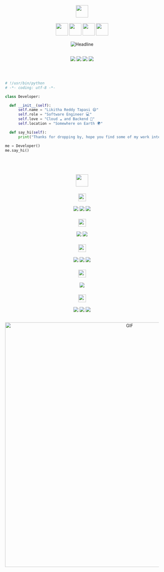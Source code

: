 <h1 align="center" style="color:#faebee"> 
  <img height="40px" src="https://img.shields.io/badge/-Hello world!👋-faebee?&style=for-the-badge&logoWidth=50" /> 
</h1> 
<div align="center"> 
  <img height="40px" src="https://img.shields.io/badge/-I'm-faebee?&style=for-the-badge&logoWidth=50" /> 
  <img height="40px" src="https://img.shields.io/badge/-LIKITHA-333d7a?&style=for-the-badge&logoWidth=50" /> 
  <img height="40px" src="https://img.shields.io/badge/-REDDY-faebee?&style=for-the-badge&logoWidth=50" /> 
  <img height="40px" src="https://img.shields.io/badge/-TAPASI-333d7a?&style=for-the-badge&logoWidth=50" />
  <br><br>

  <img src="https://readme-typing-svg.herokuapp.com/?color=333d7a&size=32&center=true&vCenter=true&width=800&height=70&pause=1000&background=faebee&lines=Hi+there+I'm+Likitha+Reddy+Tapasi+👋" alt="Headline" />
  <br><br>

  <a href="https://www.linkedin.com/in/tapasi-likitha-reddy/"><img src="https://img.shields.io/badge/LinkedIn-0077B5?style=for-the-badge&logo=linkedin&logoColor=white" /></a> 
  <a href="https://x.com/likithaaonline"><img src="https://img.shields.io/badge/Twitter-1DA1F2?style=for-the-badge&logo=twitter&logoColor=white" /></a> 
  <a href="https://discordapp.com/users/1349001031467401268"><img src="https://img.shields.io/badge/Discord-5865F2?style=for-the-badge&logo=discord&logoColor=white" /></a> 
  <a href="mailto:tapasilikithareddy@gmail.com"><img src="https://img.shields.io/badge/Gmail-D14836?style=for-the-badge&logo=gmail&logoColor=white" /></a>
</div>
<br><br>

  ```py
# !/usr/bin/python
# -*- coding: utf-8 -*-

class Developer:

    def __init__(self):
        self.name = "Likitha Reddy Tapasi 😄"
        self.role = "Software Engineer 💻"
        self.love = "Cloud ☁️ and Backend 💖"
        self.location = "Somewhere on Earth 🌍"

    def say_hi(self):
        print("Thanks for dropping by, hope you find some of my work interesting.")

me = Developer()
me.say_hi()
```

<br> 
<h1 align="center"> 
  <img height="40px" src="https://img.shields.io/badge/-My Tech Stack-faebee?&style=for-the-badge&logoWidth=50" /> 
</h1> 
<div align="center"> 
  <h3 align="center"> 
    <img height="25px" src="https://img.shields.io/badge/-Languages-faebee?&style=for-the-badge&logoWidth=50" /> 
  </h3> 
  <p align="center"> 
    <img src="https://img.shields.io/badge/Java-007396?style=for-the-badge&logo=java&logoColor=white" /> 
    <img src="https://img.shields.io/badge/Python-3776AB?style=for-the-badge&logo=python&logoColor=white" /> 
    <img src="https://img.shields.io/badge/SQL-003B57?style=for-the-badge&logo=postgresql&logoColor=white" /> 
  </p> 
  <h3 align="center"> 
    <img height="25px" src="https://img.shields.io/badge/-Backend Frameworks-faebee?&style=for-the-badge&logoWidth=50" /> 
  </h3> 
  <p align="center"> 
    <img src="https://img.shields.io/badge/Spring Boot-6DB33F?style=for-the-badge&logo=spring-boot&logoColor=white" /> 
    <img src="https://img.shields.io/badge/Node.js-339933?style=for-the-badge&logo=node.js&logoColor=white" /> 
  </p> 
  <h3 align="center"> 
    <img height="25px" src="https://img.shields.io/badge/-Frontend-faebee?&style=for-the-badge&logoWidth=50" /> 
  </h3> 
  <p align="center"> 
    <img src="https://img.shields.io/badge/React-61DAFB?style=for-the-badge&logo=react&logoColor=black" /> 
    <img src="https://img.shields.io/badge/HTML5-E34F26?style=for-the-badge&logo=html5&logoColor=white" /> 
    <img src="https://img.shields.io/badge/CSS3-1572B6?style=for-the-badge&logo=css3&logoColor=white" /> 
  </p> 
  <h3 align="center"> 
    <img height="25px" src="https://img.shields.io/badge/-Database-faebee?&style=for-the-badge&logoWidth=50" /> 
  </h3> 
  <p align="center"> 
    <img src="https://img.shields.io/badge/MySQL-4479A1?style=for-the-badge&logo=mysql&logoColor=white" /> 
  </p> 
  <h3 align="center"> 
    <img height="25px" src="https://img.shields.io/badge/-Cloud & DevOps-faebee?&style=for-the-badge&logoWidth=50" /> 
  </h3> 
  <p align="center"> 
    <img src="https://img.shields.io/badge/AWS-232F3E?style=for-the-badge&logo=amazon-aws&logoColor=white" /> 
    <img src="https://img.shields.io/badge/Git-F05032?style=for-the-badge&logo=git&logoColor=white" /> 
    <img src="https://img.shields.io/badge/GitHub-181717?style=for-the-badge&logo=github&logoColor=white" /> 
  </p> 
</div> 
<br> 
<div align="center"> 
  <img align="center" width="800px" alt="GIF" src="https://user-images.githubusercontent.com/74038190/225813708-98b745f2-7d22-48cf-9150-083f1b00d6c9.gif" /> 
</div>
